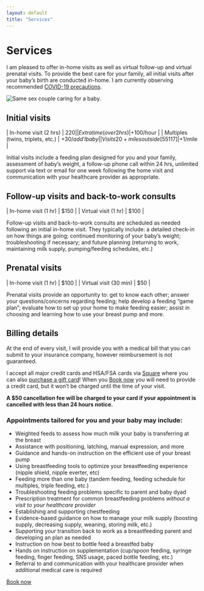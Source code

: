 ```yaml
---
layout: default
title: "Services"
---
```


# Services

I am pleased to offer in-home visits as well as virtual follow-up and virtual prenatal visits. To provide the best care for your family, all initial visits after your baby’s birth are conducted in-home. I am currently observing recommended [COVID-19 precautions](https://www.health.state.mn.us/diseases/coronavirus/prevention.html).

<img 
    srcset="/assets/images/couple_w_baby_800w.jpg,
            /assets/images/couple_w_baby_1200w.jpg 1.5x,
            /assets/images/couple_w_baby_1600w.jpg 2x"
    src="/assets/images/couple_w_baby_1600w.jpg"
    alt="Same sex couple caring for a baby.">

## Initial visits

| In-home visit (2 hrs)             | $220            |
| Extra time (over 2 hrs)           | +$100/hour      |
| Multiples (twins, triplets, etc.) | +$30/add’l baby |
| Visits 20+ miles outside [55117]  | +$1/mile        |

Initial visits include a feeding plan designed for you and your family, assessment of baby’s weight, a follow-up phone call within 24 hrs, unlimited support via text or email for one week following the home visit and communication with your healthcare provider as appropriate.

## Follow-up visits and back-to-work consults 

| In-home visit (1 hr)  | $150 |
| Virtual visit (1 hr)  | $100 |

Follow-up visits and back-to-work consults are scheduled as needed following an initial in-home visit. They typically include: a detailed check-in on how things are going; continued monitoring of your baby’s weight; troubleshooting if necessary; and future planning (returning to work, maintaining milk supply, pumping/feeding schedules, etc.)

## Prenatal visits

| In-home visit (1 hr)    | $100 |
| Virtual visit (30 min)  | $50  |

Prenatal visits provide an opportunity to: get to know each other; answer your questions/concerns regarding feeding; help develop a feeding “game plan”; evaluate how to set up your home to make feeding easier; assist in choosing and learning how to use your breast pump and more.

## Billing details

At the end of every visit, I will provide you with a medical bill that you can submit to your insurance company, however reimbursement is not guaranteed.  

I accept all major credit cards and HSA/FSA cards via [Square](https://squareup.com/us/en) where you can also [purchase a gift card](#)! When you [Book now](#) you will need to provide a credit card, but it won’t be charged until the time of your visit. 

__A $50 cancellation fee will be charged to your card if your appointment is cancelled with less than 24 hours notice.__



### Appointments tailored for you and your baby may include:

* Weighted feeds to assess how much milk your baby is transferring at the breast
* Assistance with positioning, latching, manual expression, and more
* Guidance and hands-on instruction on the efficient use of your breast pump 
* Using breastfeeding tools to optimize your breastfeeding experience (nipple shield, nipple everter, etc)
* Feeding more than one baby (tandem feeding, feeding schedule for multiples, triple feeding, etc.)
* Troubleshooting feeding problems specific to parent and baby dyad
* Prescription treatment for common breastfeeding problems _without a visit to your healthcare provider_
* Establishing and supporting chestfeeding
* Evidence-based guidance on how to manage your milk supply (boosting supply, decreasing supply, weaning, storing milk, etc.)
* Supporting your transition back to work as a breastfeeding parent and developing an plan as needed
* Instruction on how best to bottle feed a breastfed baby
* Hands on instruction on supplementation (cup/spoon feeding, syringe feeding, finger feeding, SNS usage, paced bottle feeding, etc.)
* Referral to and communication with your healthcare provider when additional medical care is required

[Book now](https://bellflower.intakeq.com/booking)

[55117]: https://goo.gl/maps/ztCeLVBtzjGweMCLA